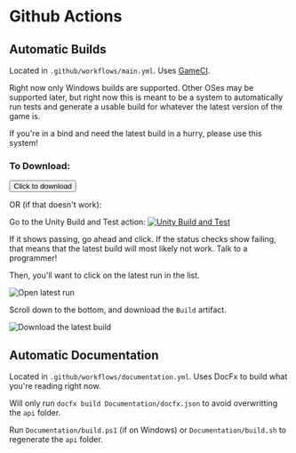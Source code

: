 # Github Actions

## Automatic Builds
Located in `.github/workflows/main.yml`. Uses [GameCI](https://game.ci/).

Right now only Windows builds are supported. Other OSes may be supported later, but right now this is meant to be a system to automatically run tests and generate a usable build for whatever the latest version of the game is.

If you're in a bind and need the latest build in a hurry, please use this system!


### To Download:
<script src="~/assets/js/download-latest.js"></script>

<button onclick="downloadLatestBuildArtifact()">Click to download</button>

OR (if that doesn't work):

Go to the Unity Build and Test action: [![Unity Build and Test](https://github.com/PuddleduckProductions/MysticForestParkRanger/actions/workflows/main.yml/badge.svg?branch=master)](https://github.com/PuddleduckProductions/MysticForestParkRanger/actions/workflows/main.yml)

If it shows passing, go ahead and click. If the status checks show failing, that means that the latest build will most likely not work. Talk to a programmer! 

Then, you'll want to click on the latest run in the list.

![Open latest run](~/assets/images/actions/latestWorkflow.png)

Scroll down to the bottom, and download the `Build` artifact.

![Download the latest build](~/assets/images/actions/downloadBuild.png)

## Automatic Documentation
Located in `.github/workflows/documentation.yml`. Uses DocFx to build what you're reading right now.

Will only run `docfx build Documentation/docfx.json` to avoid overwritting the `api` folder.

Run `Documentation/build.ps1` (if on Windows) or `Documentation/build.sh` to regenerate the `api` folder.